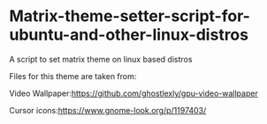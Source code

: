 # Matrix-theme-setter-script-for-ubuntu-and-other-linux-distros
A script to set matrix theme on linux based distros

Files for this theme are taken from:

Video Wallpaper:https://github.com/ghostlexly/gpu-video-wallpaper

Cursor icons:https://www.gnome-look.org/p/1197403/
